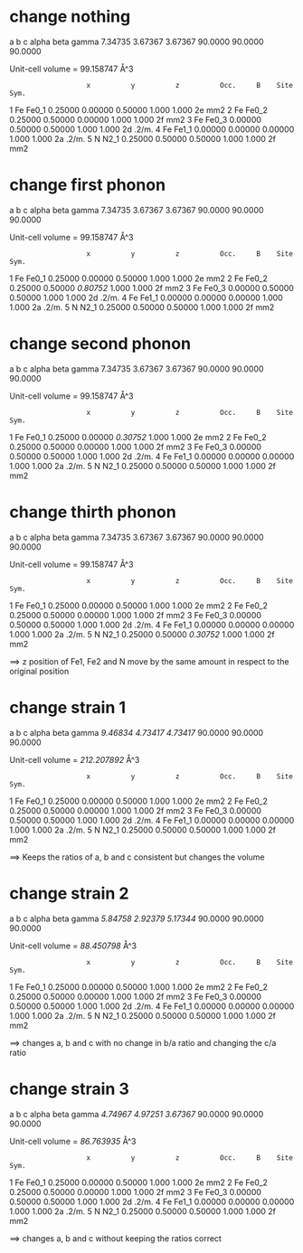 # change nothing
   a        b        c       alpha    beta     gamma
 7.34735  3.67367  3.67367  90.0000  90.0000  90.0000

Unit-cell volume = 99.158747 Å^3

                       x          y          z          Occ.     B    Site      Sym.
   1 Fe  Fe0_1       0.25000    0.00000    0.50000    1.000    1.000    2e       mm2
   2 Fe  Fe0_2       0.25000    0.50000    0.00000    1.000    1.000    2f       mm2
   3 Fe  Fe0_3       0.00000    0.50000    0.50000    1.000    1.000    2d     .2/m.
   4 Fe  Fe1_1       0.00000    0.00000    0.00000    1.000    1.000    2a     .2/m.
   5 N   N2_1        0.25000    0.50000    0.50000    1.000    1.000    2f       mm2

# change first phonon
   a        b        c       alpha    beta     gamma
 7.34735  3.67367  3.67367  90.0000  90.0000  90.0000

Unit-cell volume = 99.158747 Å^3

                       x          y          z          Occ.     B    Site      Sym.
   1 Fe  Fe0_1       0.25000    0.00000    0.50000    1.000    1.000    2e       mm2
   2 Fe  Fe0_2       0.25000    0.50000    *0.80752*    1.000    1.000    2f       mm2
   3 Fe  Fe0_3       0.00000    0.50000    0.50000    1.000    1.000    2d     .2/m.
   4 Fe  Fe1_1       0.00000    0.00000    0.00000    1.000    1.000    2a     .2/m.
   5 N   N2_1        0.25000    0.50000    0.50000    1.000    1.000    2f       mm2

# change second phonon
   a        b        c       alpha    beta     gamma
 7.34735  3.67367  3.67367  90.0000  90.0000  90.0000

Unit-cell volume = 99.158747 Å^3

                       x          y          z          Occ.     B    Site      Sym.
   1 Fe  Fe0_1       0.25000    0.00000    *0.30752*    1.000    1.000    2e       mm2
   2 Fe  Fe0_2       0.25000    0.50000    0.00000    1.000    1.000    2f       mm2
   3 Fe  Fe0_3       0.00000    0.50000    0.50000    1.000    1.000    2d     .2/m.
   4 Fe  Fe1_1       0.00000    0.00000    0.00000    1.000    1.000    2a     .2/m.
   5 N   N2_1        0.25000    0.50000    0.50000    1.000    1.000    2f       mm2

# change thirth phonon
   a        b        c       alpha    beta     gamma
 7.34735  3.67367  3.67367  90.0000  90.0000  90.0000

Unit-cell volume = 99.158747 Å^3

                       x          y          z          Occ.     B    Site      Sym.
   1 Fe  Fe0_1       0.25000    0.00000    0.50000    1.000    1.000    2e       mm2
   2 Fe  Fe0_2       0.25000    0.50000    0.00000    1.000    1.000    2f       mm2
   3 Fe  Fe0_3       0.00000    0.50000    0.50000    1.000    1.000    2d     .2/m.
   4 Fe  Fe1_1       0.00000    0.00000    0.00000    1.000    1.000    2a     .2/m.
   5 N   N2_1        0.25000    0.50000    *0.30752*    1.000    1.000    2f       mm2

==> z position of Fe1, Fe2 and N move by the same amount in respect to the original position

# change strain 1
   a        b        c       alpha    beta     gamma
 *9.46834  4.73417  4.73417*  90.0000  90.0000  90.0000

Unit-cell volume = *212.207892* Å^3

                       x          y          z          Occ.     B    Site      Sym.
   1 Fe  Fe0_1       0.25000    0.00000    0.50000    1.000    1.000    2e       mm2
   2 Fe  Fe0_2       0.25000    0.50000    0.00000    1.000    1.000    2f       mm2
   3 Fe  Fe0_3       0.00000    0.50000    0.50000    1.000    1.000    2d     .2/m.
   4 Fe  Fe1_1       0.00000    0.00000    0.00000    1.000    1.000    2a     .2/m.
   5 N   N2_1        0.25000    0.50000    0.50000    1.000    1.000    2f       mm2

==> Keeps the ratios of a, b and c consistent but changes the volume

# change strain 2
   a        b        c       alpha    beta     gamma
 *5.84758  2.92379  5.17344*  90.0000  90.0000  90.0000

Unit-cell volume = *88.450798* Å^3

                       x          y          z          Occ.     B    Site      Sym.
   1 Fe  Fe0_1       0.25000    0.00000    0.50000    1.000    1.000    2e       mm2
   2 Fe  Fe0_2       0.25000    0.50000    0.00000    1.000    1.000    2f       mm2
   3 Fe  Fe0_3       0.00000    0.50000    0.50000    1.000    1.000    2d     .2/m.
   4 Fe  Fe1_1       0.00000    0.00000    0.00000    1.000    1.000    2a     .2/m.
   5 N   N2_1        0.25000    0.50000    0.50000    1.000    1.000    2f       mm2

==> changes a, b and c with no change in b/a ratio and changing the c/a ratio

# change strain 3
   a        b        c       alpha    beta     gamma
 *4.74967  4.97251  3.67367*  90.0000  90.0000  90.0000

 Unit-cell volume = *86.763935* Å^3

                       x          y          z          Occ.     B    Site      Sym.
   1 Fe  Fe0_1       0.25000    0.00000    0.50000    1.000    1.000    2e       mm2
   2 Fe  Fe0_2       0.25000    0.50000    0.00000    1.000    1.000    2f       mm2
   3 Fe  Fe0_3       0.00000    0.50000    0.50000    1.000    1.000    2d     .2/m.
   4 Fe  Fe1_1       0.00000    0.00000    0.00000    1.000    1.000    2a     .2/m.
   5 N   N2_1        0.25000    0.50000    0.50000    1.000    1.000    2f       mm2

==> changes a, b and c without keeping the ratios correct
